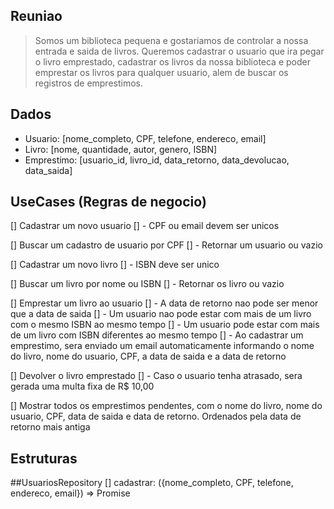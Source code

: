 ## Reuniao

> Somos um biblioteca pequena e gostariamos de controlar a nossa entrada e saida de livros. Queremos cadastrar o usuario que ira pegar o livro emprestado, cadastrar os livros da nossa biblioteca e poder emprestar os livros para qualquer usuario, alem de buscar os registros de emprestimos.

## Dados

- Usuario: [nome_completo, CPF, telefone, endereco, email]
- Livro: [nome, quantidade, autor, genero, ISBN]
- Emprestimo: [usuario_id, livro_id, data_retorno, data_devolucao, data_saida]

## UseCases (Regras de negocio)

[] Cadastrar um novo usuario
[] - CPF ou email devem ser unicos

[] Buscar um cadastro de usuario por CPF
[] - Retornar um usuario ou vazio

[] Cadastrar um novo livro
[] - ISBN deve ser unico

[] Buscar um livro por nome ou ISBN
[] - Retornar os livro ou vazio

[] Emprestar um livro ao usuario
[] - A data de retorno nao pode ser menor que a data de saida
[] - Um usuario nao pode estar com mais de um livro com o mesmo ISBN ao mesmo tempo
[] - Um usuario pode estar com mais de um livro com ISBN diferentes ao mesmo tempo
[] - Ao cadastrar um emprestimo, sera enviado um email automaticamente informando o nome do livro, nome do usuario, CPF, a data de saida e a data de retorno

[] Devolver o livro emprestado
[] - Caso o usuario tenha atrasado, sera gerada uma multa fixa de R$ 10,00

[] Mostrar todos os emprestimos pendentes, com o nome do livro, nome do usuario, CPF, data de saida e data de retorno. Ordenados pela data de retorno mais antiga

## Estruturas

##UsuariosRepository
[] cadastrar: ({nome_completo, CPF, telefone, endereco, email}) => Promise<void>
